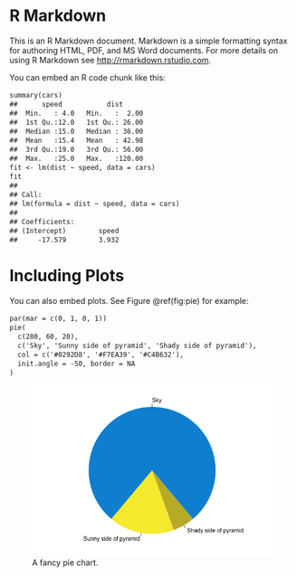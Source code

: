 # R Markdown

This is an R Markdown document. Markdown is a simple formatting syntax
for authoring HTML, PDF, and MS Word documents. For more details on
using R Markdown see <http://rmarkdown.rstudio.com>.

You can embed an R code chunk like this:

    summary(cars)
    ##      speed           dist       
    ##  Min.   : 4.0   Min.   :  2.00  
    ##  1st Qu.:12.0   1st Qu.: 26.00  
    ##  Median :15.0   Median : 36.00  
    ##  Mean   :15.4   Mean   : 42.98  
    ##  3rd Qu.:19.0   3rd Qu.: 56.00  
    ##  Max.   :25.0   Max.   :120.00
    fit <- lm(dist ~ speed, data = cars)
    fit
    ## 
    ## Call:
    ## lm(formula = dist ~ speed, data = cars)
    ## 
    ## Coefficients:
    ## (Intercept)        speed  
    ##     -17.579        3.932

# Including Plots

You can also embed plots. See Figure @ref(fig:pie) for example:

    par(mar = c(0, 1, 0, 1))
    pie(
      c(280, 60, 20),
      c('Sky', 'Sunny side of pyramid', 'Shady side of pyramid'),
      col = c('#0292D8', '#F7EA39', '#C4B632'),
      init.angle = -50, border = NA
    )

<figure>
<img
src="index_files/figure-markdown_strict/pie-1.png"
alt="A fancy pie chart." />
<figcaption aria-hidden="true">A fancy pie chart.</figcaption>
</figure>
